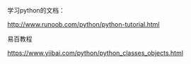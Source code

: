 学习python的文档：


http://www.runoob.com/python/python-tutorial.html




易百教程

https://www.yiibai.com/python/python_classes_objects.html